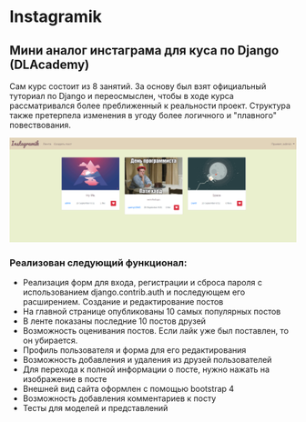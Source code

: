 # Instagramik
## Мини аналог инстаграма для куса по Django (DLAcademy)
Сам курс состоит из 8 занятий. 
За основу был взят официальный туториал по Django и переосмыслен, чтобы в ходе курса рассматривался более преближенный к реальности проект. Структура также претерпела изменения в угоду более логичного и "плавного" повествования.

![Иллюстрация к проекту](https://github.com/DanilXO/instagramik/blob/master/screen.png)

### Реализован следующий функционал:

+ Реализация форм для входа, регистрации и сброса пароля с использованием django.contrib.auth и последующем его расширением.
Создание и редактирование постов
+ На главной странице опубликованы 10 самых популярных постов
+ В ленте показаны последние 10 постов друзей
+ Возможность оценивания постов. Если лайк уже был поставлен, то он убирается.
+ Профиль пользователя и форма для его редактирования
+ Возможность добавления и удаления из друзей пользователей
+ Для перехода к полной информации о посте, нужно нажать на изображение в посте
+ Внешней вид сайта оформлен с помощью bootstrap 4
+ Возможность добавления комментариев к посту
+ Тесты для моделей и представлений
